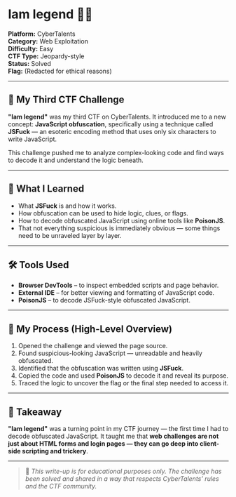 # Iam legend 🧙‍♂️

**Platform:** CyberTalents  
**Category:** Web Exploitation  
**Difficulty:** Easy  
**CTF Type:** Jeopardy-style  
**Status:** Solved  
**Flag:** (Redacted for ethical reasons)

---

## 🧩 My Third CTF Challenge

**"Iam legend"** was my third CTF on CyberTalents. It introduced me to a new concept: **JavaScript obfuscation**, specifically using a technique called **JSFuck** — an esoteric encoding method that uses only six characters to write JavaScript.

This challenge pushed me to analyze complex-looking code and find ways to decode it and understand the logic beneath.

---

## 🧠 What I Learned

- What **JSFuck** is and how it works.
- How obfuscation can be used to hide logic, clues, or flags.
- How to decode obfuscated JavaScript using online tools like **PoisonJS**.
- That not everything suspicious is immediately obvious — some things need to be unraveled layer by layer.

---

## 🛠️ Tools Used

- **Browser DevTools** – to inspect embedded scripts and page behavior.
- **External IDE** – for better viewing and formatting of JavaScript code.
- **PoisonJS** – to decode JSFuck-style obfuscated JavaScript.

---

## 📝 My Process (High-Level Overview)

1. Opened the challenge and viewed the page source.
2. Found suspicious-looking JavaScript — unreadable and heavily obfuscated.
3. Identified that the obfuscation was written using **JSFuck**.
4. Copied the code and used **PoisonJS** to decode it and reveal its purpose.
5. Traced the logic to uncover the flag or the final step needed to access it.

---

## 📌 Takeaway

**"Iam legend"** was a turning point in my CTF journey — the first time I had to decode obfuscated JavaScript. It taught me that **web challenges are not just about HTML forms and login pages — they can go deep into client-side scripting and trickery**.

---

> 💬 *This write-up is for educational purposes only. The challenge has been solved and shared in a way that respects CyberTalents’ rules and the CTF community.*
